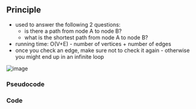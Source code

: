 ## Principle
* used to answer the following 2 questions:
    * is there a path from node A to node B? 
    * what is the shortest path from node A to node B?
* running time: O(V+E) - number of vertices + number of edges 
* once you check an edge, make sure not to check it again - otherwise you might end up in an infinite loop

![image](https://user-images.githubusercontent.com/38294198/178215601-fa82ad9a-1315-49eb-9424-cc00dc81dd02.png)


### Pseudocode

### Code

